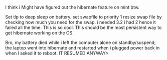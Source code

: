 

I think i Might have figured out the hibernate feature on mint btw. 

Set tlp to deep sleep on battery.
set swapfile to priority 1
resize swap file by checking how much you need for the swap. i needed 3.2 i had 2 hence it failed all the time.
This is so cool. 
This should  be the most persistent way to get hibernate working on the OS.


Bro, my battery died while i left the computer alone on standby/suspend; the laptop went into hibernate and restarted when i plugged power back in when I asked it to reboot. IT RESUMED ANYWAY>

